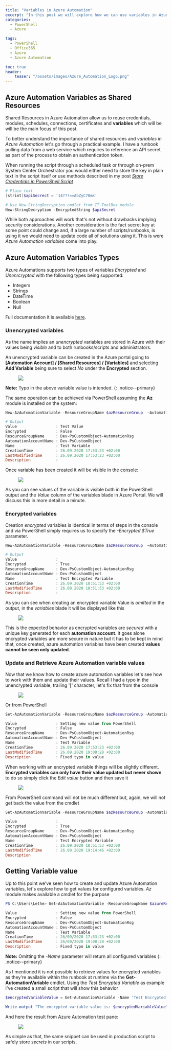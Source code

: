 ```yaml
---
title: "Variables in Azure Automation"
excerpt: "In this post we will explore how we can use variables in Azure Automation. We will explore both encrypted and unencrypted variables and how we can leverage them in our scripts."
categories:
  - PowerShell
  - Azure

tags:
  - PowerShell
  - Office365
  - Azure
  - Azure Automation

toc: true
header:
    teaser: "/assets/images/Azure_Automation_Logo.png"
---
```


## Azure Automation Variables as Shared Resources

Shared Resources in Azure Automation allow us to reuse credentials, modules, schedules, connections, certificates and **variables** which will be will be the main focus of this post.

To better understand the importance of shared resources and *variables in Azure Automation* let's go through a practical example. I have a runbook pulling data from a web service which requires to reference an API secret as part of the process to obtain an authentication token.

When running the script through a scheduled task or through on-prem System Center Orchestrator you would either need to store the key in plain text in the script itself or use methods described in my post *[Store Credentials in PowerShell Script](https://pscustomobject.github.io/powershell/howto/Store-Credentials-in-PowerShell-Script/)*

```powershell
# Plain text
[strint]$apiSecrect = '14??!==AbZyC78mk'

# Use New-StringDecryption cmdlet from IT-ToolBox module
New-StringDecryption -EncryptedString $apiSecret
```

While both approaches will work that's not without drawbacks implying security considerations. Another consideration is the fact secret key at some point could change and, if a large number of scripts/runbooks, is using it we would need to update code all of solutions using it. This is were *Azure Automation variables* come into play.

## Azure Automation Variables Types

Azure Automations supports two types of variables *Encrypted* and *Unenrcrypted* with the following types being supported:

- Integers
- Strings
- DateTime
- Boolean
- Null

Full documentation it is available [here](https://docs.microsoft.com/en-us/azure/automation/shared-resources/variables).

### Unencrypted variables

As the name implies an *unencrypted* variables are stored in Azure with their values being *visible* and to both runbooks/scripts and administrators.

An unencrypted variable can be created in the Azure portal going to **[Automation Account] / [Shared Resources] / [Variables]** and selecting **Add Variable** being sure to select *No* under the **Encrypted** section.

<figure>
  <a href="https://pscustomobject.github.io//assets/images/Azure_Automation_Unencrypted_Variable.png">
  <img src="/assets/images/Azure_Automation_Unencrypted_Variable.png"></a>
</figure>

**Note:** Typo in the above variable value is intended.
{: .notice--primary}

The same operation can be achieved via PowerShell assuming the **Az** module is installed on the system:

```powershell
New-AzAutomationVariable -ResourceGroupName $azResourceGroup  –AutomationAccountName $azAccount –Name 'Test Variable' –Encrypted $false –Value 'Test Value'

# Output
Value                 : Test Value
Encrypted             : False
ResourceGroupName     : Dev-PsCustomObject-AutomationRsg
AutomationAccountName : Dev-PsCustomObject
Name                  : Test Variable
CreationTime          : 26.09.2020 17:53:23 +02:00
LastModifiedTime      : 26.09.2020 17:53:23 +02:00
Description           :
```

Once variable has been created it will be visible in the console:

<figure>
  <a href="https://pscustomobject.github.io//assets/images/Azure-Automatin-Unencrypted-Variables-Console.png">
  <img src="/assets/images/Azure-Automatin-Unencrypted-Variables-Console.png"></a>
</figure>

As you can see values of the variable is visible both in the PowerShell output and the *Value* column of the variables blade in Azure Portal. We will discuss this in more detail in a minute.

### Encrypted variables

Creation *encrypted* variables is identical in terms of steps in the console and via PowerShell simply requires us to specify the *-Encrypted $True* parameter.

```powershell
New-AzAutomationVariable -ResourceGroupName $azResourceGroup  –AutomationAccountName $azAccount –Name 'Test Encrypted Variable' –Encrypted $true –Value 'Test Value'

# Output
Value                 :
Encrypted             : True
ResourceGroupName     : Dev-PsCustomObject-AutomationRsg
AutomationAccountName : Dev-PsCustomObject
Name                  : Test Encrypted Variable
CreationTime          : 26.09.2020 18:51:53 +02:00
LastModifiedTime      : 26.09.2020 18:51:53 +02:00
Description           :
```

As you can see when creating an encrypted variable Value is *omitted* in the output, in the *variables* blade it will be displayed like this

<figure>
  <a href="https://pscustomobject.github.io//assets/images/Azure_Automation_Encrypted_Variable.png">
  <img src="/assets/images/Azure_Automation_Encrypted_Variable.png"></a>
</figure>

This is the expected behavior as encrypted variables are *secured* with a unique key generated for each **automation account**. It goes alone encrypted variables are more secure in nature but it has to be kept in mind that, once created, azure automation variables have been created **values cannot be seen only updated**.

### Update and Retrieve Azure Automation variable values

Now that we know how to create azure automation variables let's see how to work with them and update their values. Recall I had a typo in the unencrypted variable, trailing '[' character, let's fix that from the console

<figure>
  <a href="https://pscustomobject.github.io//assets/images/Azure_Automation_Update_Variable_Value.png">
  <img src="/assets/images/Azure_Automation_Update_Variable_Value.png"></a>
</figure>

Or from PowerShell

```PowerShell
Set-AzAutomationVariable -ResourceGroupName $azResourceGroup -AutomationAccountName $azAccount -Name 'Test Variable' -Value 'Setting new value from PowerShell' -Encrypted $False

Value                 : Setting new value from PowerShell
Encrypted             : False
ResourceGroupName     : Dev-PsCustomObject-AutomationRsg
AutomationAccountName : Dev-PsCustomObject
Name                  : Test Variable
CreationTime          : 26.09.2020 17:53:23 +02:00
LastModifiedTime      : 26.09.2020 19:08:28 +02:00
Description           : Fixed typo in value
```

When working with an encrypted variable things will be slightly different. **Encrypted variables can only have their value updated but never shown** to do so simply click the *Edit value* button and then save it

<figure>
  <a href="https://pscustomobject.github.io//assets/images/Azure_Automation_Update_Encrypted_Variable.png">
  <img src="/assets/images/Azure_Automation_Update_Encrypted_Variable.png"></a>
</figure>

From PowerShell command will not be much different but, again, we will not get back the value from the cmdlet

```powershell
Set-AzAutomationVariable -ResourceGroupName $azResourceGroup -AutomationAccountName $azAccount -Name 'Test Encrypted Variable' -Value 'Setting new value from PowerShell' -Encrypted $true

Value                 :
Encrypted             : True
ResourceGroupName     : Dev-PsCustomObject-AutomationRsg
AutomationAccountName : Dev-PsCustomObject
Name                  : Test Encrypted Variable
CreationTime          : 26.09.2020 18:51:53 +02:00
LastModifiedTime      : 26.09.2020 19:14:46 +02:00
Description
```

## Getting Variable value

Up to this point we've seen how to create and update Azure Automation variables, let's explore how to get values for configured variables.
*Az* module makes available a cmdlet for the purpose

```powershell
PS C:\Users\Lethe> Get-AzAutomationVariable -ResourceGroupName $azureResourceGroup -AutomationAccountName $azureAccount -Name 'Test Variable'

Value                 : Setting new value from PowerShell
Encrypted             : False
ResourceGroupName     : Dev-PsCustomObject-AutomationRsg
AutomationAccountName : Dev-PsCustomObject
Name                  : Test Variable
CreationTime          : 26/09/2020 17:53:23 +02:00
LastModifiedTime      : 26/09/2020 19:08:28 +02:00
Description           : Fixed typo in value
```

**Note:** Omitting the *-Name* parameter will return all configured variables
{: .notice--primary}

As I mentioned it is not possible to retrieve values for encrypted variables as they're available within the runbook at runtime via the **Get-AutomationVariable** cmdlet. Using the *Test Encrypted Variable* as example I've created a small script that will show this behavior

```powershell
$encryptedVariableValue = Get-AutomationVariable -Name 'Test Encrypted Variable'

Write-output "The encrypted variable value is: $encryptedVariableValue"
```

And here the result from Azure Automation test pane:

<figure>
  <a href="https://pscustomobject.github.io//assets/images/Azure_Automation_Encrypted_Variable_Runbook.png">
  <img src="/assets/images/Azure_Automation_Encrypted_Variable_Runbook.png"></a>
</figure>

As simple as that, the same snippet can be used in production script to safely store *secrets* in our scripts.